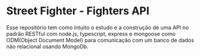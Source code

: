 # Street Fighter - Fighters API


 Esse repositório tem como intuito o estudo e a construção de uma API no padrão RESTful com node.js, typescript, express e mongoose como ODM(Object Document Model) para comunicação com um banco de dados não relacional usando MongoDb.